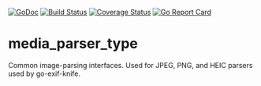 [![GoDoc](https://godoc.org/github.com/dsoprea/go-utility/image?status.svg)](https://godoc.org/github.com/dsoprea/go-utility/image)
[![Build Status](https://travis-ci.org/dsoprea/go-utility.svg?branch=master)](https://travis-ci.org/dsoprea/go-utility)
[![Coverage Status](https://coveralls.io/repos/github/dsoprea/go-utility/badge.svg?branch=master)](https://coveralls.io/github/dsoprea/go-utility?branch=master)
[![Go Report Card](https://goreportcard.com/badge/github.com/dsoprea/go-utility)](https://goreportcard.com/report/github.com/dsoprea/go-utility)

# media_parser_type

Common image-parsing interfaces. Used for JPEG, PNG, and HEIC parsers used by
go-exif-knife.
